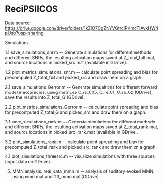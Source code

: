 # ReciPSIICOS

Data source: https://drive.google.com/drive/folders/1kZjO7CgZNYVGtrciPKmdTiAvkHW4pUsb?usp=sharing

Simulations:

1.1 save_simulations_snr.m -- Generate simulations for different methods and different SNRs, the resulting activation maps saved at Z_total_full.mat, and source locations in picked_src.mat (available in GDrive).
	
1.2 plot_metrics_simulations_snr.m -- calculate point spreading and bias for precomputed Z_total_full and picked_src and draw them on a graph.

2.1 save_simulations_Gerror.m -- Generate simualtions for different forward model inaccuracies, using matrices C_re_005, C_re_01, C_re_02 (GDrive), save the results into Z_total_G (GDrive).
	
2.2 plot_metrics_simulations_Gerror.m -- calculate point spreading and bias for precomputed Z_total_G and picked_src and draw them on a graph.

3.1 save_simulations_rank.m -- Generate simulations for different methods and different SNRs, the resulting activation maps saved at Z_total_rank.mat, and source locations in picked_src_rank.mat (available in GDrive).
	
3.2 plot_simulations_rank.m -- calculate point spreading and bias for precomputed Z_total_rank and picked_src_rank and draw them on a graph.

4.1 plot_simulations_threesrc.m -- visualize simulations with three sources (input data on GDrive).

5. MMN analysis: real_data_mmn.m -- analysis of auditory evoked MMN, using mmn.mat and G3_mmn.mat (GDrive).
